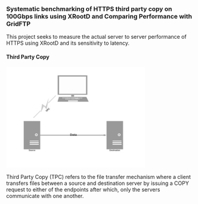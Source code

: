 ### Systematic benchmarking of HTTPS third party copy on 100Gbps links using XRootD and Comparing Performance with GridFTP

This project seeks to measure the actual server to server performance of HTTPS using XRootD and its sensitivity to latency.

#### Third Party Copy

![TPC](/misc/images/TPC.jpg)

Third Party Copy (TPC) refers to the file transfer mechanism where a client transfers files between a source and destination server by issuing a COPY request to either of the endpoints after which, only the servers communicate with one another.
